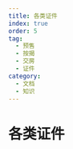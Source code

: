 ```yaml
---
title: 各类证件
index: true
order: 5
tag:
  - 预售
  - 按揭
  - 交房
  - 证件
category:
  - 文档
  - 知识
---
```


# 各类证件